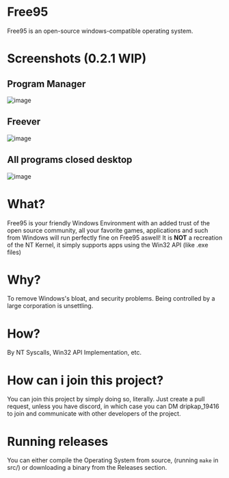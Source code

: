 # Free95
Free95 is an open-source windows-compatible operating system.

# Screenshots (0.2.1 WIP)
## Program Manager
![image](https://github.com/user-attachments/assets/2176de6d-0ec1-4c9d-a124-7ce8a9b8f60a)
## Freever
![image](https://github.com/user-attachments/assets/2ed4c496-40d6-4be9-9b00-cc9b01dda338)
## All programs closed desktop
![image](https://github.com/user-attachments/assets/c9606200-906d-4e98-978c-3bd23251f53e)

# What?
Free95 is your friendly Windows Environment with an added trust of the open source community, all your favorite games, applications and such from Windows will run perfectly fine on Free95 aswell! It is **NOT** a recreation of the NT Kernel, it simply supports apps using the Win32 API (like .exe files)

# Why?
To remove Windows's bloat, and security problems. Being controlled by a large corporation is unsettling.

# How?
By NT Syscalls, Win32 API Implementation, etc.

# How can i join this project?
You can join this project by simply doing so, literally. Just create a pull request, unless you have discord, in which case you can DM dripkap_19416 to join and communicate with other developers of the project.

# Running releases
You can either compile the Operating System from source, (running ``` make ``` in src/) or downloading a binary from the Releases section.
